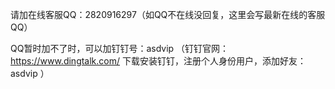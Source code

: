 请加在线客服QQ：2820916297（如QQ不在线没回复，这里会写最新在线的客服QQ）

QQ暂时加不了时，可以加钉钉号：asdvip （钉钉官网：https://www.dingtalk.com/ 下载安装钉钉，注册个人身份用户，添加好友：asdvip   ）
